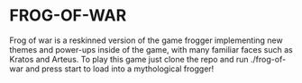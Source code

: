 # FROG-OF-WAR
Frog of war is a reskinned version of the game frogger implementing new themes and power-ups inside of the game, with many familiar faces such as Kratos and Arteus. To play this game just clone the repo and run ./frog-of-war and press start to load into a mythological frogger!
